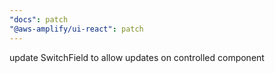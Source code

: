 ```yaml
---
"docs": patch
"@aws-amplify/ui-react": patch
---
```


update SwitchField to allow updates on controlled component
